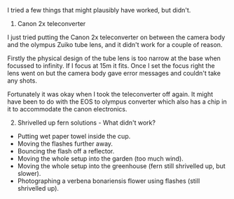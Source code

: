 
I tried a few things that might plausibly have worked, but didn't.


1) Canon 2x teleconverter 

I just tried putting the Canon 2x teleconverter on between the camera body and the olympus Zuiko tube lens, and it didn't work for a couple of reason. 

Firstly the physical design of the tube lens is too narrow at the base when focussed to infinity. If I focus at 15m it fits. Once I set the focus right the lens went on but the camera body gave error messages and couldn't take any shots. 

Fortunately it was okay when I took the teleconverter off again. It might have been to do with the EOS to olympus converter which also has a chip in it to accommodate the canon electronics. 


2) Shrivelled up fern solutions - What didn't work?

- Putting wet paper towel inside the cup.
- Moving the flashes further away.
- Bouncing the flash off a reflector.
- Moving the whole setup into the garden (too much wind).
- Moving the whole setup into the greenhouse (fern still shrivelled up, but slower).
- Photographing a verbena bonariensis flower using flashes (still shrivelled up).
